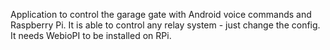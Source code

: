 Application to control the garage gate with Android voice commands and Raspberry Pi. It is able to control any relay system - just change the config. It needs WebioPI to be installed on RPi.